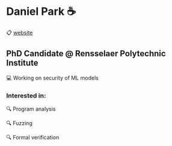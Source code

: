 # Daniel Park :coffee:

:clipboard: [website](https://dancwpark.github.io)

## PhD Candidate @ Rensselaer Polytechnic Institute
:computer: Working on security of ML models

### Interested in:

:mag: Program analysis

:mag: Fuzzing

:mag: Formal verification

